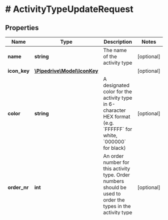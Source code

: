 # # ActivityTypeUpdateRequest

## Properties

Name | Type | Description | Notes
------------ | ------------- | ------------- | -------------
**name** | **string** | The name of the activity type | [optional]
**icon_key** | [**\Pipedrive\Model\IconKey**](IconKey.md) |  | [optional]
**color** | **string** | A designated color for the activity type in 6-character HEX format (e.g. &#x60;FFFFFF&#x60; for white, &#x60;000000&#x60; for black) | [optional]
**order_nr** | **int** | An order number for this activity type. Order numbers should be used to order the types in the activity type selections. | [optional]

[[Back to Model list]](../../README.md#models) [[Back to API list]](../../README.md#endpoints) [[Back to README]](../../README.md)
